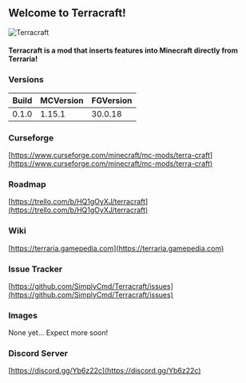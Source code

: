 
## Welcome to Terracraft!
![Terracraft](https://github.com/SimplyCmd/Terracraft/blob/master/main/resources/terracraft_logo.png?raw=true)

#### Terracraft is a mod that inserts features into Minecraft directly from Terraria!

### Versions

| Build     | MCVersion | FGVersion |
| ---       | ---       | ---       |
| 0.1.0     | 1.15.1    | 30.0.18   |

### Curseforge

[https://www.curseforge.com/minecraft/mc-mods/terra-craft](https://www.curseforge.com/minecraft/mc-mods/terra-craft)  

### Roadmap

[https://trello.com/b/HQ1gOyXJ/terracraft](https://trello.com/b/HQ1gOyXJ/terracraft)  

### Wiki

[https://terraria.gamepedia.com](https://terraria.gamepedia.com)

### Issue Tracker

[https://github.com/SimplyCmd/Terracraft/issues](https://github.com/SimplyCmd/Terracraft/issues)  

### Images

None yet... Expect more soon!

### Discord Server

[https://discord.gg/Yb6z22c](https://discord.gg/Yb6z22c)  

